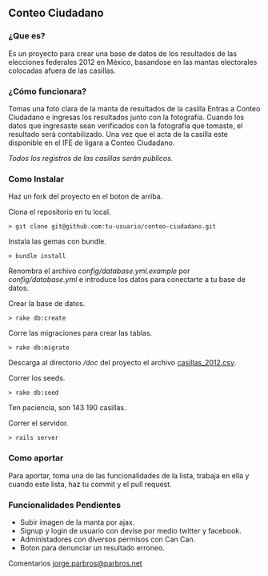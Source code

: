 ## Conteo Ciudadano

### ¿Que es?

Es un proyecto para crear una base de datos de los resultados de las elecciones federales 2012 en México, basandose en las mantas electorales colocadas afuera de las casillas.

### ¿Cómo funcionara?

Tomas una foto clara de la manta de resultados de la casilla
Entras a Conteo Ciudadano e ingresas los resultados junto con la fotografía.
Cuando los datos que ingresaste sean verificados con la fotografía que tomaste, el resultado será contabilizado.
Una vez que el acta de la casilla este disponible en el IFE de ligara a Conteo Ciudadano.

*Todos los registros de las casillas serán públicos.*


### Como Instalar

Haz un fork del proyecto en el boton de arriba.

Clona el repositorio en tu local.

	> git clone git@github.com:tu-usuario/conteo-ciudadano.git

Instala las gemas con bundle.

	> bundle install

Renombra el archivo *config/database.yml.example* por *config/database.yml* e introduce los datos para conectarte a tu base de datos.

Crear la base de datos.

	> rake db:create

Corre las migraciones para crear las tablas.

	> rake db:migrate

Descarga al directorio */doc* del proyecto el archivo [casillas_2012.csv](http://commondatastorage.googleapis.com/conteo_ciudadano/docs/casillas_2012.csv).

Correr los seeds.

	> rake db:seed

Ten paciencia, son 143 190 casillas.

Correr el servidor.

	> rails server

### Como aportar

Para aportar, toma una de las funcionalidades de la lista, trabaja en ella y cuando este lista, haz tu commit y el pull request.

### Funcionalidades Pendientes
+ Subir imagen de la manta por ajax.
+ Signup y login de usuario con devise por medio twitter y facebook.
+ Administadores con diversos permisos con Can Can.
+ Boton para denunciar un resultado erroneo.

Comentarios [jorge.parbros@parbros.net](mail_to:jorge.parbros@parbros.net)